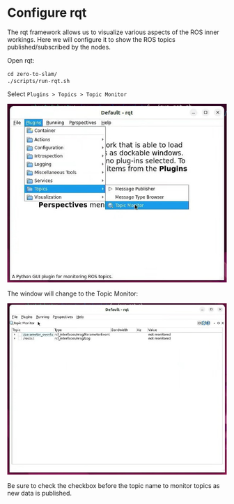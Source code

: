 # Configure rqt

The rqt framework allows us to visualize various aspects of the ROS inner workings. Here we will configure it to show the ROS topics published/subscribed by the nodes.

Open rqt:

```
cd zero-to-slam/
./scripts/run-rqt.sh
```

Select `Plugins > Topics > Topic Monitor`

![](img/rqt-monitor.jpg)

The window will change to the Topic Monitor:

![](img/rqt.jpg)

Be sure to check the checkbox before the topic name to monitor topics as new data is published.
